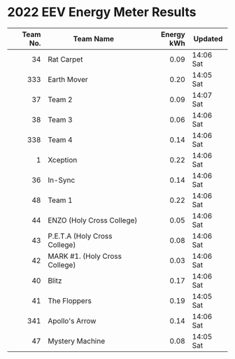 # 2022 EEV Energy Meter Results
|Team No.|Team Name|Energy kWh|Updated|
|---:|---|---:|---|
|34|Rat Carpet|0.09|14:06 Sat|
|333|Earth Mover|0.20|14:05 Sat|
|37|Team 2|0.09|14:07 Sat|
|38|Team 3|0.06|14:06 Sat|
|338|Team 4|0.14|14:06 Sat|
|1|Xception|0.22|14:06 Sat|
|36|In-Sync|0.14|14:06 Sat|
|48|Team 1|0.22|14:06 Sat|
|44|ENZO (Holy Cross College)|0.05|14:06 Sat|
|43|P.E.T.A (Holy Cross College)|0.08|14:06 Sat|
|42|MARK #1. (Holy Cross College)|0.03|14:06 Sat|
|40|Blitz|0.17|14:06 Sat|
|41|The Floppers|0.19|14:05 Sat|
|341|Apollo's Arrow|0.14|14:06 Sat|
|47|Mystery Machine|0.08|14:05 Sat|
